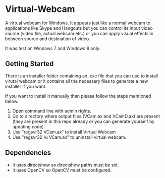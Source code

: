 # Virtual-Webcam

A virtual webcam for Windows. It appears just like a normal webcam to applications like Skype and Hangouts but you can control its input video source (video file, actual webcam etc.) or you can apply visual effects in between source and destination of video. 

It was test on Windows 7 and Windows 8 only.

## Getting Started

There is an installer folder containing an .exe file that you can use to install virutal webcam or it contains all the necessary files to generate a new installer if you want.

If you want to install it manually then please follow the steps mentioned below.

1. Open command line with admin rights.
2. Go to directory where output files (VCam.ax and VCamD.ax) are present (they are present in this repo already or you can generate yourself by updating code).
3. Use "regsvr32 VCam.ax" to install Virtual Webcam
4. Use "regsvr32 /u VCam.ax" to uninstall virtual webcam.

## Dependencies 

- It uses directshow so directshow paths must be set.
- It uses OpenCV so OpenCV must be configured.
